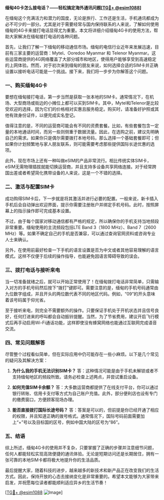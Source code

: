 **缅甸4G卡怎么接电话？——轻松搞定海外通讯问题[[TG💪+ @esim1088](https://t.me/s/esim1088)]**

在缅甸这个充满活力和潜力的国度，无论是旅行、工作还是生活，手机通讯都成为必不可少的一部分。尤其是对于需要经常与国内保持联系的人来说，了解如何使用缅甸的4G卡来接打电话显得尤为重要。本文将详细介绍缅甸4G卡的使用方法，帮助大家解决在缅甸接打电话的各种问题。

首先，让我们了解一下缅甸的移动通信市场。缅甸的电信行业近年来发展迅速，目前有三家主要的运营商：Mytel、Ooredoo Myanmar 和 Telenor Myanmar。这些运营商提供的4G网络覆盖了大部分城市和地区，使得用户能够享受到高速稳定的上网体验。然而，对于初次来到缅甸的朋友来说，如何选择合适的SIM卡并正确设置以接听电话可能是一个挑战。接下来，我们将一步步为你解答这个问题。

### **一、购买缅甸4G卡**

要想在缅甸接打电话，第一步当然是获取一张本地的SIM卡。通常情况下，在机场、大型商场或街边的小摊位上都可以买到SIM卡。其中，Mytel和Telenor是比较受欢迎的选择，因为它们的价格相对实惠且服务稳定。购买时，请准备好护照或其他有效身份证件，以便完成实名登记。

值得注意的是，不同的运营商可能会有不同的资费套餐。比如，有些套餐包含一定量的本地通话时间，而另一些则侧重于数据流量。因此，在选购之前，建议先明确自己的需求。如果你只是偶尔需要拨打本地号码，那么选择一个基础套餐即可；但如果你计划频繁地与家人朋友联系，则可能需要考虑那些提供国际长途优惠的选项。

此外，现在市场上还有一种叫做eSIM的产品非常流行。相比传统实体SIM卡，eSIM无需物理插拔就能切换运营商，并且支持多设备共享网络连接。对于经常跨国出差或者希望简化携带设备的人来说，这是一个不错的选择。

### **二、激活与配置SIM卡**

成功购得SIM卡后，下一步就是将其激活并进行必要的配置。一般来说，新卡插入手机后会自动弹出欢迎界面，提示你需要注册账户并绑定手机号码。此时，按照屏幕上的指示操作即可完成基本设置。

不过，由于每个国家对移动通信都有严格的规定，所以确保你的手机支持当地频段非常重要。缅甸使用的主流频段包括LTE Band 3（1800 MHz）、Band 7（2600 MHz）等。如果不确定自己的手机是否兼容，可以通过查询官网资料或咨询专业人士来确认。

另外，在使用前最好检查一下手机的语言设置是否为中文或者其他容易理解的语言模式。这样不仅便于后续的操作指导，也能避免因语言障碍导致的误会。

### **三、拨打电话与接听来电**

当一切准备就绪之后，就可以开始正常使用了！在缅甸拨打电话非常简单，只需输入对方的手机号码然后按下“拨打”键即可。需要注意的是，缅甸的手机号码通常由九位数字组成，并且开头的两位数代表不同的地区代码。例如，“09”的开头意味着该号码属于仰光省。

至于接听来电，则完全不需要额外的操作。只要保证手机处于开机状态并且信号良好，任何打进来的呼叫都会自动振铃提醒。当然，为了节省费用，建议开启飞行模式后再手动启用Wi-Fi通话功能，这样即使没有蜂窝网络也能通过互联网完成语音交流。

### **四、常见问题解答**

尽管整个过程看似简单，但在实际应用中仍可能存在一些小麻烦。以下是几个常见的疑问及其解决方案：

1. **为什么我的手机无法识别SIM卡？**
   答：这种情况可能是由于手机未解锁或者不支持缅甸地区的频段所致。请务必检查上述两点，并尝试重启设备。

2. **如何充值SIM卡余额？**
   答：大多数运营商都提供了在线支付平台，你可以通过银行转账、信用卡支付等方式为自己账户充值。此外，部分便利店也设有专门的缴费窗口，方便顾客现场办理。

3. **能否直接拨打国际长途号码？**
   答：答案是可以的，但前提是你已经开通了相应的权限，并且知道正确的拨号格式。通常情况下，国际号码前面需要加上“+”号以及目标国的区号，例如中国大陆的区号为“86”。

### **五、结语**

综上所述，缅甸4G卡的使用并不复杂，只要掌握了正确的步骤并注意细节问题，任何人都能轻松实现高效便捷的通讯体验。无论是短期访问还是长期居住，拥有一张可靠的本地SIM卡都将极大地提升你的生活品质。

最后提醒大家，随着科技的进步，越来越多的新技术和新产品正在改变我们的生活方式。因此，保持开放的心态去接纳变化是非常重要的。希望本文能够为大家带来启发，并祝愿每位读者都能顺利适应异乡的生活节奏！

[[TG💪+ @esim1088](https://t.me/s/esim1088) ![Image](https://i.postimg.cc/4NQfJmqS/Snipaste-2025-05-13-00-14-12.png)]